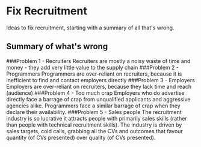 # Fix Recruitment
Ideas to fix recruitment, starting with a summary of all that's wrong.

## Summary of what's wrong

###Problem 1 - Recruiters
Recruiters are mostly a noisy waste of time and money - they add very little value to the supply chain
###Problem 2 - Programmers
Programmers are over-reliant on recruiters, because it is inefficient to find and contact employers directly
###Problem 3 - Employers
Employers are over-reliant on recruiters, because they lack time and reach (audience)
###Problem 4 - Too much crap
Employers who do advertise directly face a barrage of crap from unqualified applicants and aggressive agencies alike. Programmers face a similar barrage of crap when they declare their availability.
###Problem 5 - Sales people
The recruitment industry is so lucrative it attracts people with primarily sales skills (rather than people with technical recruitment skills). The industry is driven by sales targets, cold calls, grabbing all the CVs and outcomes that favour quantity (of CVs presented) over quality (of CVs presented).

